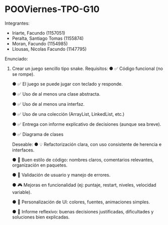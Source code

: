 # POOViernes-TPO-G10
Integrantes:
- Iriarte, Facundo (1157051)
- Peralta, Santiago Tomas (1155874)
- Moran, Facundo (1154985)
- Llousas, Nicolas Facundo (1147795)

Enunciado:

1) Crear un juego sencillo tipo snake.
   Requisitos:
   ● ✅ Código funcional (no se rompe).
   
   ● ✅ El juego se puede jugar con teclado y responde.
   
   ● ✅ Uso de al menos una clase abstracta.
   
   ● ✅ Uso de al menos una interfaz.
   
   ● ✅ Uso de una colección (ArrayList, LinkedList, etc.)
   
   ● ✅ Entrega con informe explicativo de decisiones (aunque sea breve).
   
   ● ✅ Diagrama de clases

   Deseable:
   ● 💡 Refactorización clara, con uso consistente de herencia e interfaces.
   
   ● 🧼 Buen estilo de código: nombres claros, comentarios relevantes, organización en paquetes.
   
   ● 🧼 Validación de usuario y manejo de errores.
   
   ● 🎮 Mejoras en funcionalidad (ej: puntaje, restart, niveles, velocidad variable).
   
   ● 🎨 Personalización de UI: colores, fuentes, animaciones simples.
   
   ● 🧠 Informe reflexivo: buenas decisiones justificadas, dificultades y soluciones bien explicadas.
